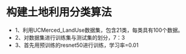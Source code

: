 # 构建土地利用分类算法
- 1、利用UCMerced_LandUse数据集，包含21类，每类具有100个数据。
- 2、对数据集进行训练集与测试集的划分，7：3
- 3、首先用预训练的resnet50进行训练，学习率=0.01